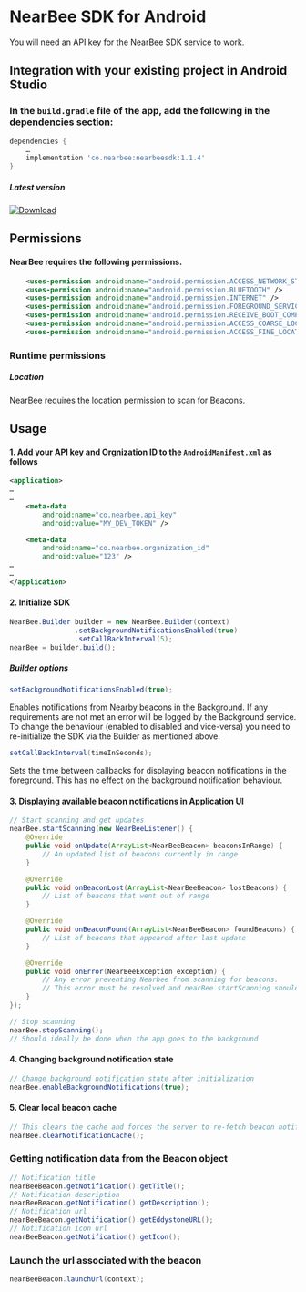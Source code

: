 # NearBee SDK for Android

You will need an API key for the NearBee SDK service to work.

## Integration with your existing project in Android Studio

### In the `build.gradle` file of the app, add the following in the dependencies section:

```groovy
dependencies {
    …
    implementation 'co.nearbee:nearbeesdk:1.1.4'
}
```

##### Latest version

[ ![Download](https://api.bintray.com/packages/mobstac/maven/nearbeesdk/images/download.svg) ](https://bintray.com/mobstac/maven/nearbeesdk/_latestVersion) 


## Permissions
#### NearBee requires the following permissions.
```xml
    <uses-permission android:name="android.permission.ACCESS_NETWORK_STATE" />
    <uses-permission android:name="android.permission.BLUETOOTH" />
    <uses-permission android:name="android.permission.INTERNET" />
    <uses-permission android:name="android.permission.FOREGROUND_SERVICE" />
    <uses-permission android:name="android.permission.RECEIVE_BOOT_COMPLETED" />
    <uses-permission android:name="android.permission.ACCESS_COARSE_LOCATION" />
    <uses-permission android:name="android.permission.ACCESS_FINE_LOCATION" />
```

### Runtime permissions

##### Location
NearBee requires the location permission to scan for Beacons.


## Usage

#### 1. Add your API key and Orgnization ID to the `AndroidManifest.xml` as follows

```xml
<application>
…
…
    <meta-data
        android:name="co.nearbee.api_key"
        android:value="MY_DEV_TOKEN" />

    <meta-data
        android:name="co.nearbee.organization_id"
        android:value="123" />
…
…
</application>
```

#### 2. Initialize SDK
```java
NearBee.Builder builder = new NearBee.Builder(context)
                .setBackgroundNotificationsEnabled(true)
                .setCallBackInterval(5);
nearBee = builder.build();
```

##### Builder options
```java
setBackgroundNotificationsEnabled(true);
```
Enables notifications from Nearby beacons in the Background. If any requirements are not met an error will be logged by the Background service. To change the behaviour (enabled to disabled and vice-versa) you need to re-initialize the SDK via the Builder as mentioned above.

```java
setCallBackInterval(timeInSeconds);
```
Sets the time between callbacks for displaying beacon notifications in the foreground. This has no effect on the background notification behaviour.

#### 3. Displaying available beacon notifications in Application UI
```java
// Start scanning and get updates
nearBee.startScanning(new NearBeeListener() {
    @Override
    public void onUpdate(ArrayList<NearBeeBeacon> beaconsInRange) {
        // An updated list of beacons currently in range
    }

    @Override
    public void onBeaconLost(ArrayList<NearBeeBeacon> lostBeacons) {
        // List of beacons that went out of range
    }

    @Override
    public void onBeaconFound(ArrayList<NearBeeBeacon> foundBeacons) {
        // List of beacons that appeared after last update
    }

    @Override
    public void onError(NearBeeException exception) {
        // Any error preventing Nearbee from scanning for beacons.
        // This error must be resolved and nearBee.startScanning should be called again.
    }
});
```

```java
// Stop scanning 
nearBee.stopScanning();
// Should ideally be done when the app goes to the background
```

#### 4. Changing background notification state
```java
// Change background notification state after initialization
nearBee.enableBackgroundNotifications(true);
```

#### 5. Clear local beacon cache
```java
// This clears the cache and forces the server to re-fetch beacon notifications
nearBee.clearNotificationCache();
```

### Getting notification data from the Beacon object

```java
// Notification title
nearBeeBeacon.getNotification().getTitle();
// Notification description
nearBeeBeacon.getNotification().getDescription();
// Notification url
nearBeeBeacon.getNotification().getEddystoneURL();
// Notification icon url
nearBeeBeacon.getNotification().getIcon();
```

### Launch the url associated with the beacon
```java
nearBeeBeacon.launchUrl(context);
```